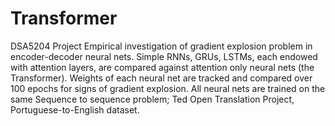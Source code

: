 # Transformer
DSA5204 Project
Empirical investigation of gradient explosion problem in encoder-decoder neural nets. 
Simple RNNs, GRUs, LSTMs, each endowed with attention layers, are compared against attention only neural nets (the Transformer). Weights of each neural net are tracked and compared over 100 epochs for signs of gradient explosion. 
All neural nets are trained on the same Sequence to sequence problem; Ted Open Translation Project, Portuguese-to-English dataset.
